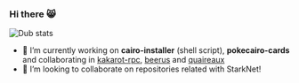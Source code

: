 ### Hi there 😸

![Dub stats](https://github-readme-stats.vercel.app/api?username=dubzn&theme=material-palenight&show_icons=true)

- 🔭 I’m currently working on **cairo-installer** (shell script), **pokecairo-cards** and collaborating in [kakarot-rpc](https://github.com/sayajin-labs/kakarot-rpc), [beerus](https://github.com/keep-starknet-strange/beerus) and [quaireaux](https://github.com/keep-starknet-strange/quaireaux) 
- 👯 I’m looking to collaborate on repositories related with StarkNet! 


